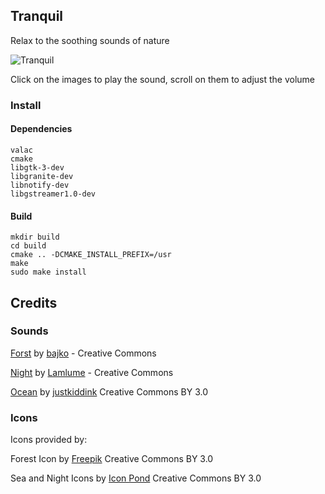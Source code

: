 ## Tranquil

Relax to the soothing sounds of nature 

![Tranquil](http://i.imgur.com/1KFnILv.png)

Click on the images to play the sound, scroll on them to adjust the volume

### Install 
#### Dependencies  

 	valac 
	cmake 
	libgtk-3-dev 
	libgranite-dev
	libnotify-dev
	libgstreamer1.0-dev

#### Build 

	mkdir build
	cd build
	cmake .. -DCMAKE_INSTALL_PREFIX=/usr
	make
	sudo make install

## Credits

### Sounds

[Forst](https://freesound.org/people/bajko/sounds/385279/) by [bajko](https://freesound.org/people/bajko) - Creative Commons

[Night](https://freesound.org/people/Laplume/sounds/345655/) by [Lamlume](https://freesound.org/people/Laplume) - Creative Commons

[Ocean](https://freesound.org/people/juskiddink/sounds/144164/) by [justkiddink](https://freesound.org/people/juskiddink) Creative Commons BY 3.0

### Icons

Icons provided by: 

Forest Icon by [Freepik](http://www.freepik.com) Creative Commons BY 3.0

Sea and Night Icons by [Icon Pond]("http://www.flaticon.com/authors/popcorns-arts") Creative Commons BY 3.0


